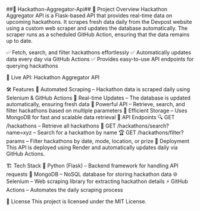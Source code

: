 ##🚀 Hackathon-Aggregator-Api##
📌 Project Overview
Hackathon Aggregator API is a Flask-based API that provides real-time data on upcoming hackathons.
It scrapes fresh data daily from the Devpost website using a custom web scraper and updates the database automatically.
The scraper runs as a scheduled GitHub Action, ensuring that the data remains up to date.

✅ Fetch, search, and filter hackathons effortlessly
✅ Automatically updates data every day via GitHub Actions
✅ Provides easy-to-use API endpoints for querying hackathons

🔗 Live API: Hackathon Aggregator API

🛠 Features
🔹 Automated Scraping – Hackathon data is scraped daily using Selenium & GitHub Actions
🔹 Real-time Updates – The database is updated automatically, ensuring fresh data
🔹 Powerful API – Retrieve, search, and filter hackathons based on multiple parameters
🔹 Efficient Storage – Uses MongoDB for fast and scalable data retrieval
📂 API Endpoints
🔍 GET /hackathons – Retrieve all hackathons
🎯 GET /hackathons/search?name=xyz – Search for a hackathon by name
🏆 GET /hackathons/filter?params – Filter hackathons by date, mode, location, or prize
🚀 Deployment
This API is deployed using Render and automatically updates daily via GitHub Actions.

🏗 Tech Stack
🐍 Python (Flask) – Backend framework for handling API requests
🍃 MongoDB – NoSQL database for storing hackathon data
🌐 Selenium – Web scraping library for extracting hackathon details
⚡ GitHub Actions – Automates the daily scraping process

📜 License
This project is licensed under the MIT License.
